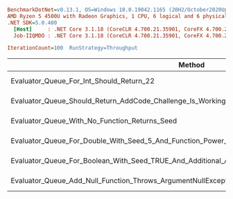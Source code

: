 ``` ini

BenchmarkDotNet=v0.13.1, OS=Windows 10.0.19042.1165 (20H2/October2020Update)
AMD Ryzen 5 4500U with Radeon Graphics, 1 CPU, 6 logical and 6 physical cores
.NET SDK=5.0.400
  [Host]     : .NET Core 3.1.18 (CoreCLR 4.700.21.35901, CoreFX 4.700.21.36305), X64 RyuJIT
  Job-IIQMDO : .NET Core 3.1.18 (CoreCLR 4.700.21.35901, CoreFX 4.700.21.36305), X64 RyuJIT

IterationCount=100  RunStrategy=Throughput  

```
|                                                                                            Method |        Mean |    Error |    StdDev |         Min |         Max |      Median |
|-------------------------------------------------------------------------------------------------- |------------:|---------:|----------:|------------:|------------:|------------:|
|                                                          Evaluator_Queue_For_Int_Should_Return_22 |   142.35 ns | 0.779 ns |  2.272 ns |   138.58 ns |   147.62 ns |   141.96 ns |
|                                 Evaluator_Queue_Should_Return_AddCode_Challenge_Is_Working_Nicely |   208.98 ns | 0.528 ns |  1.482 ns |   205.72 ns |   212.58 ns |   208.98 ns |
|                                                     Evaluator_Queue_With_No_Function_Returns_Seed |    24.09 ns | 0.063 ns |  0.174 ns |    23.35 ns |    24.52 ns |    24.09 ns |
|  Evaluator_Queue_For_Double_With_Seed_5_And_Function_Power_Of_2_With_No_Additional_Arg_Returns_25 |    83.81 ns | 0.589 ns |  1.641 ns |    81.68 ns |    88.24 ns |    83.49 ns |
| Evaluator_Queue_For_Boolean_With_Seed_TRUE_And_Additional_Args_TRUE_And_False_Should_Return_FALSE |    68.93 ns | 0.197 ns |  0.555 ns |    67.50 ns |    70.29 ns |    68.87 ns |
|                                    Evaluator_Queue_Add_Null_Function_Throws_ArgumentNullException | 7,071.26 ns | 8.238 ns | 23.636 ns | 7,019.78 ns | 7,142.92 ns | 7,067.09 ns |

